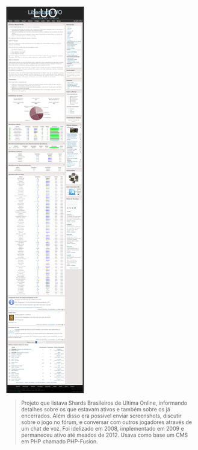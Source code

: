 [![Liberdade UO](images/projects/liberdade-uo/liberdade-uo.png)](images/projects/liberdade-uo/liberdade-uo.png)
> Projeto que listava Shards Brasileiros de Ultima Online, informando detalhes sobre os que estavam ativos e também sobre os já encerrados. Além disso era possível enviar screenshots, discutir sobre o jogo no fórum, e conversar com outros jogadores através de um chat de voz. Foi idelizado em 2008, implementado em 2009 e permaneceu ativo até meados de 2012. Usava como base um CMS em PHP chamado PHP-Fusion.